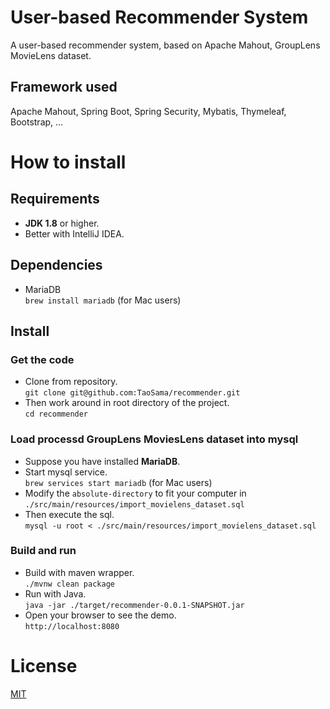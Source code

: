 # User-based Recommender System
A user-based recommender system, based on Apache Mahout, GroupLens MovieLens dataset.

## Framework used

Apache Mahout, Spring Boot, Spring Security, Mybatis, Thymeleaf, Bootstrap, ...

# How to install

## Requirements

* **JDK 1.8** or higher.
* Better with IntelliJ IDEA.

## Dependencies

* MariaDB  
  `brew install mariadb` (for Mac users)

## Install

### Get the code

* Clone from repository.  
  `git clone git@github.com:TaoSama/recommender.git`
* Then work around in root directory of the project.  
  `cd recommender`

### Load processd GroupLens MoviesLens dataset into mysql

* Suppose you have installed **MariaDB**.
* Start mysql service.  
  `brew services start mariadb` (for Mac users)
* Modify the `absolute-directory` to fit your computer in `./src/main/resources/import_movielens_dataset.sql`
* Then execute the sql.   
  `mysql -u root < ./src/main/resources/import_movielens_dataset.sql`

### Build and run

* Build with maven wrapper.  
  `./mvnw clean package`
* Run with Java.  
  `java -jar ./target/recommender-0.0.1-SNAPSHOT.jar`
* Open your browser to see the demo.  
  `http://localhost:8080`

# License

[MIT](./LICENSE)

